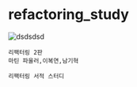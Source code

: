 # refactoring_study

![dsdsdsd](https://user-images.githubusercontent.com/24869943/123025593-c6d23a00-d415-11eb-9524-3ef87ecc892e.png)

```
리팩터링 2판
마틴 파울러,이복연,남기혁
```
```
리팩터링 서적 스터디
```
